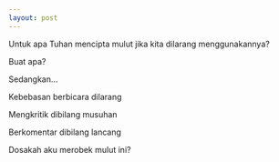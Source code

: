 ```yaml
---
layout: post
---
```


Untuk apa Tuhan mencipta mulut jika kita dilarang menggunakannya?

Buat apa?

Sedangkan...

Kebebasan berbicara dilarang

Mengkritik dibilang musuhan

Berkomentar dibilang lancang

Dosakah aku merobek mulut ini?